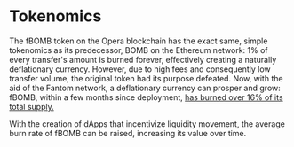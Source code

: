 # Tokenomics

The fBOMB token on the Opera blockchain has the exact same, simple tokenomics as its predecessor, BOMB on the Ethereum network: 1% of every transfer's amount is burned forever, effectively creating a naturally deflationary currency. However, due to high fees and consequently low transfer volume, the original token had its purpose defeated. Now, with the aid of the Fantom network, a deflationary currency can prosper and grow: fBOMB, within a few months since deployment, [has burned over 16% of its total supply.](https://ftmscan.com/token/0x8503eb4a136bdbeb323e37aa6e0fa0c772228378)

With the creation of dApps that incentivize liquidity movement, the average burn rate of fBOMB can be raised, increasing its value over time.